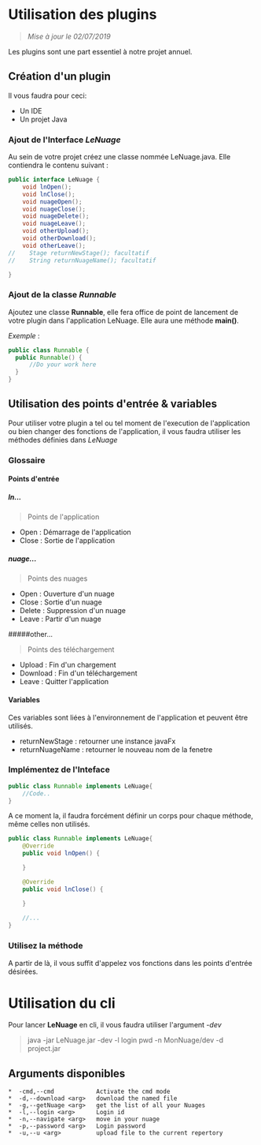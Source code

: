 # Utilisation des plugins
>*Mise à jour le 02/07/2019*

Les plugins sont une part essentiel à notre projet annuel.

## Création d'un plugin
Il vous faudra pour ceci:
- Un IDE
- Un projet Java

### Ajout de l'Interface *LeNuage*
Au sein de votre projet créez une classe nommée LeNuage.java.
Elle contiendra le  contenu suivant :
```java
public interface LeNuage {
    void lnOpen();
    void lnClose();
    void nuageOpen();
    void nuageClose();
    void nuageDelete();
    void nuageLeave();
    void otherUpload();
    void otherDownload();
    void otherLeave();
//    Stage returnNewStage(); facultatif
//    String returnNuageName(); facultatif

}

```

### Ajout de la classe *Runnable*
Ajoutez une classe **Runnable**, 
elle fera office de point de lancement de votre plugin dans l'application LeNuage.
Elle aura  une méthode **main()**.

*Exemple* :
```java
public class Runnable {
  public Runnable() {
      //Do your work here
  }
}
```

## Utilisation des points d'entrée & variables
Pour utiliser votre plugin a tel ou tel moment de l'execution de l'application ou bien changer des fonctions de l'application, 
il vous faudra utiliser les méthodes définies dans *LeNuage*

### Glossaire
#### Points d'entrée
##### ln...
>Points de l'application
- Open : Démarrage de l'application
- Close : Sortie de l'application

##### nuage...
>Points des nuages
- Open : Ouverture d'un nuage
- Close : Sortie d'un nuage
- Delete : Suppression d'un nuage
- Leave : Partir d'un nuage

#####other...
>Points des téléchargement
- Upload :  Fin d'un chargement
- Download :  Fin d'un téléchargement
- Leave :  Quitter l'application

#### Variables
Ces variables sont liées à l'environnement de l'application et peuvent être utilisés.
- returnNewStage : retourner une instance javaFx
- returnNuageName : retourner le nouveau nom de la fenetre

### Implémentez de l'Inteface
````java
public class Runnable implements LeNuage{
    //Code..
}
````
A ce moment la,  il faudra forcément définir un corps pour chaque méthode, même celles non utilisés.
````java
public class Runnable implements LeNuage{
    @Override
    public void lnOpen() {

    }

    @Override
    public void lnClose() {

    }
    
    //...
}
````

### Utilisez la méthode
A partir de là, il vous suffit d'appelez vos fonctions dans les points d'entrée désirées.


# Utilisation du cli
Pour lancer **LeNuage** en cli, il vous faudra utiliser l'argument *-dev*
> java -jar LeNuage.jar -dev -l login pwd -n MonNuage/dev -d project.jar

## Arguments disponibles
````
*  -cmd,--cmd            Activate the cmd mode
*  -d,--download <arg>   download the named file
*  -g,--getNuage <arg>   get the list of all your Nuages
*  -l,--login <arg>      Login id
*  -n,--navigate <arg>   move in your nuage
*  -p,--password <arg>   Login password
*  -u,--u <arg>          upload file to the current repertory
````
